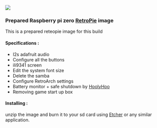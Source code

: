 ![](https://raw.githubusercontent.com/Gameboypi/SPW/master/images/retropie.png)
### Prepared Raspberry pi zero [RetroPie](https://retropie.org.uk/) image
This is a prepared reteopie image for this build
 
#### Specifications :
- I2s adafruit audio
- Configure all the buttons
- ili9341 screen
- Edit the system font size 
- Delete the samba 
- Configure RetroArch settings
- Battery monitor + safe shutdown by [HoolyHoo](https://github.com/HoolyHoo/Mintybatterymonitor)
- Removing game start up box

#### Installing :
unzip the image and burn it to your sd card using [Etcher](https://etcher.io/) or any similar application.